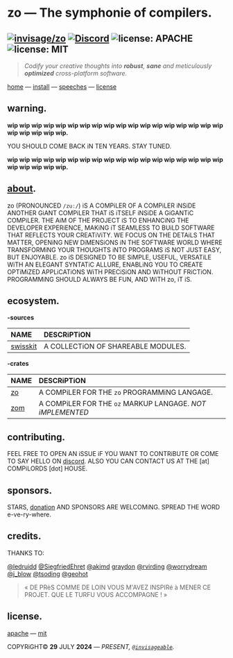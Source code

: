 # zo — The symphonie of compilers.

[![invisage/zo](https://img.shields.io/badge/github-invisageable/zo-black?logo=github)](https://github.com/invisageable/zo)
[![Discord](https://img.shields.io/badge/discord-compilords-7289DA?logo=discord)](https://discord.gg/JaNc4Nk5xw)
![license: APACHE](https://img.shields.io/badge/license-APACHE-blue?style=flat-square)
![license: MIT](https://img.shields.io/badge/license-MIT-blue?style=flat-square)
---

> *Codify your creative thoughts into __robust__, __sane__ and meticulously __optimized__ cross-platform software.*

[home](https://github.com/invisageable/zo) — [install](./notes/docs/README.md#install) — [speeches](notes/speeches) — [license](#license)  

## warning.

**wip wip wip wip wip wip wip wip wip wip wip wip wip wip wip wip wip wip wip wip wip wip wip.**

YOU SHOULD COME BACK iN TEN YEARS. STAY TUNED.

**wip wip wip wip wip wip wip wip wip wip wip wip wip wip wip wip wip wip wip wip wip wip wip.**  

## [about](https://youtu.be/GJfsbhJY8gk?feature=shared&t=196).

zo (PRONOUNCED `/zuː/`) iS A COMPiLER OF A COMPiLER iNSiDE ANOTHER GiANT COMPiLER THAT iS iTSELF iNSiDE A GiGANTiC COMPiLER. THE AiM OF THE PROJECT iS TO ENHANCiNG THE DEVELOPER EXPERiENCE, MAKiNG iT SEAMLESS TO BUiLD SOFTWARE THAT REFLECTS YOUR CREATiViTY. WE FOCUS ON THE DETAiLS THAT MATTER, OPENiNG NEW DiMENSiONS iN THE SOFTWARE WORLD WHERE TRANSFORMiNG YOUR THOUGHTS iNTO PROGRAMS iS NOT JUST EASY, BUT ENJOYABLE. zo iS DESIGNED TO BE SiMPLE, USEFUL, VERSATiLE WiTH AN ELEGANT SYNTATiC ALLURE, ENABLiNG YOU TO CREATE OPTiMiZED APPLiCATiONS WiTH PRECiSiON AND WiTHOUT FRiCTiON. PROGRAMMiNG SHOULD ALWAYS BE FUN, AND WiTH zo, iT iS.

## ecosystem.



**-sources**

| NAME                          | DESCRiPTiON                        |
| :---------------------------- | :--------------------------------- |
| [swisskit](./source/swisskit) | A COLLECTiON OF SHAREABLE MODULES. |

**-crates**

| NAME                    | DESCRiPTiON                                               |
| :---------------------- | :-------------------------------------------------------- |
| [zo](./crates/compiler) | A COMPiLER FOR THE `zo` PROGRAMMiNG LANGAGE.              |
| [zom](./crates/marker)  | A COMPiLER FOR THE `oz` MARKUP LANGAGE. *NOT iMPLEMENTED* |

## contributing.

FEEL FREE TO OPEN AN iSSUE iF YOU WANT TO CONTRiBUTE OR COME TO SAY HELLO ON [discord](https://discord.gg/JaNc4Nk5xw). ALSO YOU CAN CONTACT US AT THE [at] COMPiLORDS [dot] HOUSE.

## sponsors.

STARS, [donation](https://patreon.com/invisageable) AND SPONSORS ARE WELCOMiNG. SPREAD THE WORD e-ve-ry-where.

## credits.

THANKS TO:

[@ledruidd](https://github.com/ledruidd) [@SiegfriedEhret](https://github.com/SiegfriedEhret) [@akimd](https://github.com/akimd) [graydon](https://github.com/graydon) [@rvirding](https://github.com/rvirding) [@worrydream](https://x.com/worrydream) [@j_blow](https://www.twitch.tv/j_blow) [@tsoding](https://www.twitch.tv/j_blow) [@geohot](https://github.com/geohot)

> « DE PRèS COMME DE LOIN VOUS M'AVEZ INSPIRé à MENER CE PROJET. QUE LE TURFU VOUS ACCOMPAGNE ! »

## license.

[apache](./LICENSE-APACHE) — [mit](./LICENSE-MIT)

COPYRiGHT© **29** JULY **2024** — *PRESENT, [`@invisageable`](https://twitter.com/invisageable).*   
